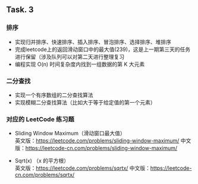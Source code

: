 ## Task. 3
### 排序
* 实现归并排序、快速排序、插入排序、冒泡排序、选择排序、堆排序
* 完成leetcode上的返回滑动窗口中的最大值(239)，这是上一期第三天的任务进行保留（涉及队列可以对第二天进行整理复习
* 编程实现 O(n) 时间复杂度内找到一组数据的第 K 大元素

### 二分查找
* 实现一个有序数组的二分查找算法
* 实现模糊二分查找算法（比如大于等于给定值的第一个元素）

### 对应的 LeetCode 练习题

* Sliding Window Maximum（滑动窗口最大值） \
    英文版：https://leetcode.com/problems/sliding-window-maximum/
    中文版：https://leetcode-cn.com/problems/sliding-window-maximum/

* Sqrt(x) （x 的平方根）\
英文版：https://leetcode.com/problems/sqrtx/
中文版：https://leetcode-cn.com/problems/sqrtx/